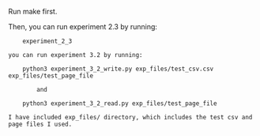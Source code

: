 Run make first.

Then, 
	you can run experiment 2.3 by running:
	
		experiment_2_3

	you can run experiment 3.2 by running:

		python3 experiment_3_2_write.py exp_files/test_csv.csv exp_files/test_page_file

			and

		python3 experiment_3_2_read.py exp_files/test_page_file

	I have included exp_files/ directory, which includes the test csv and page files I used.






